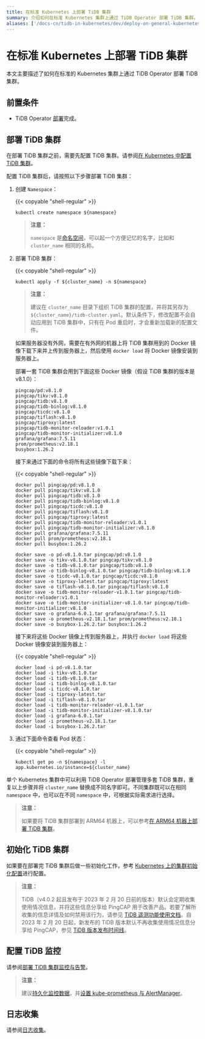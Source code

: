 ```yaml
---
title: 在标准 Kubernetes 上部署 TiDB 集群
summary: 介绍如何在标准 Kubernetes 集群上通过 TiDB Operator 部署 TiDB 集群。
aliases: ['/docs-cn/tidb-in-kubernetes/dev/deploy-on-general-kubernetes/','/zh/tidb-in-kubernetes/dev/deploy-tidb-enterprise-edition']
---
```


# 在标准 Kubernetes 上部署 TiDB 集群

本文主要描述了如何在标准的 Kubernetes 集群上通过 TiDB Operator 部署 TiDB 集群。

## 前置条件

* TiDB Operator [部署](deploy-tidb-operator.md)完成。

## 部署 TiDB 集群

在部署 TiDB 集群之前，需要先配置 TiDB 集群。请参阅[在 Kubernetes 中配置 TiDB 集群](configure-a-tidb-cluster.md)。

配置 TiDB 集群后，请按照以下步骤部署 TiDB 集群：

1. 创建 `Namespace`：

    {{< copyable "shell-regular" >}}

    ```shell
    kubectl create namespace ${namespace}
    ```

    > **注意：**
    >
    > `namespace` 是[命名空间](https://kubernetes.io/docs/concepts/overview/working-with-objects/namespaces/)，可以起一个方便记忆的名字，比如和 `cluster_name` 相同的名称。

2. 部署 TiDB 集群：

    {{< copyable "shell-regular" >}}

    ``` shell
    kubectl apply -f ${cluster_name} -n ${namespace}
    ```

    > **注意：**
    >
    > 建议在 `cluster_name` 目录下组织 TiDB 集群的配置，并将其另存为 `${cluster_name}/tidb-cluster.yaml`。默认条件下，修改配置不会自动应用到 TiDB 集群中，只有在 Pod 重启时，才会重新加载新的配置文件。

    如果服务器没有外网，需要在有外网的机器上将 TiDB 集群用到的 Docker 镜像下载下来并上传到服务器上，然后使用 `docker load` 将 Docker 镜像安装到服务器上。

    部署一套 TiDB 集群会用到下面这些 Docker 镜像（假设 TiDB 集群的版本是 v8.1.0）：

    ```shell
    pingcap/pd:v8.1.0
    pingcap/tikv:v8.1.0
    pingcap/tidb:v8.1.0
    pingcap/tidb-binlog:v8.1.0
    pingcap/ticdc:v8.1.0
    pingcap/tiflash:v8.1.0
    pingcap/tiproxy:latest
    pingcap/tidb-monitor-reloader:v1.0.1
    pingcap/tidb-monitor-initializer:v8.1.0
    grafana/grafana:7.5.11
    prom/prometheus:v2.18.1
    busybox:1.26.2
    ```

    接下来通过下面的命令将所有这些镜像下载下来：

    {{< copyable "shell-regular" >}}

    ```shell
    docker pull pingcap/pd:v8.1.0
    docker pull pingcap/tikv:v8.1.0
    docker pull pingcap/tidb:v8.1.0
    docker pull pingcap/tidb-binlog:v8.1.0
    docker pull pingcap/ticdc:v8.1.0
    docker pull pingcap/tiflash:v8.1.0
    docker pull pingcap/tiproxy:latest
    docker pull pingcap/tidb-monitor-reloader:v1.0.1
    docker pull pingcap/tidb-monitor-initializer:v8.1.0
    docker pull grafana/grafana:7.5.11
    docker pull prom/prometheus:v2.18.1
    docker pull busybox:1.26.2

    docker save -o pd-v8.1.0.tar pingcap/pd:v8.1.0
    docker save -o tikv-v8.1.0.tar pingcap/tikv:v8.1.0
    docker save -o tidb-v8.1.0.tar pingcap/tidb:v8.1.0
    docker save -o tidb-binlog-v8.1.0.tar pingcap/tidb-binlog:v8.1.0
    docker save -o ticdc-v8.1.0.tar pingcap/ticdc:v8.1.0
    docker save -o tiproxy-latest.tar pingcap/tiproxy:latest
    docker save -o tiflash-v8.1.0.tar pingcap/tiflash:v8.1.0
    docker save -o tidb-monitor-reloader-v1.0.1.tar pingcap/tidb-monitor-reloader:v1.0.1
    docker save -o tidb-monitor-initializer-v8.1.0.tar pingcap/tidb-monitor-initializer:v8.1.0
    docker save -o grafana-6.0.1.tar grafana/grafana:7.5.11
    docker save -o prometheus-v2.18.1.tar prom/prometheus:v2.18.1
    docker save -o busybox-1.26.2.tar busybox:1.26.2
    ```

    接下来将这些 Docker 镜像上传到服务器上，并执行 `docker load` 将这些 Docker 镜像安装到服务器上：

    {{< copyable "shell-regular" >}}

    ```shell
    docker load -i pd-v8.1.0.tar
    docker load -i tikv-v8.1.0.tar
    docker load -i tidb-v8.1.0.tar
    docker load -i tidb-binlog-v8.1.0.tar
    docker load -i ticdc-v8.1.0.tar
    docker load -i tiproxy-latest.tar
    docker load -i tiflash-v8.1.0.tar
    docker load -i tidb-monitor-reloader-v1.0.1.tar
    docker load -i tidb-monitor-initializer-v8.1.0.tar
    docker load -i grafana-6.0.1.tar
    docker load -i prometheus-v2.18.1.tar
    docker load -i busybox-1.26.2.tar
    ```

3. 通过下面命令查看 Pod 状态：

    {{< copyable "shell-regular" >}}

    ``` shell
    kubectl get po -n ${namespace} -l app.kubernetes.io/instance=${cluster_name}
    ```

单个 Kubernetes 集群中可以利用 TiDB Operator 部署管理多套 TiDB 集群，重复以上步骤并将 `cluster_name` 替换成不同名字即可。不同集群既可以在相同 `namespace` 中，也可以在不同 `namespace` 中，可根据实际需求进行选择。

> **注意：**
>
> 如果要将 TiDB 集群部署到 ARM64 机器上，可以参考[在 ARM64 机器上部署 TiDB 集群](deploy-cluster-on-arm64.md)。

## 初始化 TiDB 集群

如果要在部署完 TiDB 集群后做一些初始化工作，参考 [Kubernetes 上的集群初始化配置](initialize-a-cluster.md)进行配置。

> **注意：**
>
> TiDB（v4.0.2 起且发布于 2023 年 2 月 20 日前的版本）默认会定期收集使用情况信息，并将这些信息分享给 PingCAP 用于改善产品。若要了解所收集的信息详情及如何禁用该行为，请参见 [TiDB 遥测功能使用文档](https://docs.pingcap.com/zh/tidb/stable/telemetry)。自 2023 年 2 月 20 日起，新发布的 TiDB 版本默认不再收集使用情况信息分享给 PingCAP，参见 [TiDB 版本发布时间线](https://docs.pingcap.com/zh/tidb/stable/release-timeline)。

## 配置 TiDB 监控

请参阅[部署 TiDB 集群监控与告警](monitor-a-tidb-cluster.md)。

> **注意：**
>
> 建议[持久化监控数据](monitor-a-tidb-cluster.md#持久化监控数据)，并[设置 kube-prometheus 与 AlertManager](https://docs.pingcap.com/zh/tidb-in-kubernetes/stable/monitor-a-tidb-cluster.md#%E8%AE%BE%E7%BD%AE-kube-prometheus-%E4%B8%8E-alertmanager)。

## 日志收集

请参阅[日志收集](https://docs.pingcap.com/zh/tidb-in-kubernetes/stable/logs-collection)。
